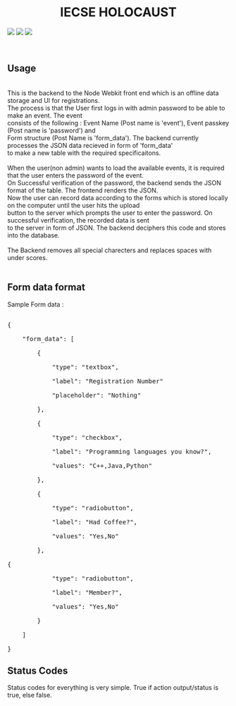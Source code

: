 <h1><center>IECSE HOLOCAUST</center></h1>
<a href="https://codeclimate.com/github/adwalvekar/holocaust2"><img src="https://codeclimate.com/github/adwalvekar/holocaust2/badges/gpa.svg" /></a>
<a href="https://codeclimate.com/github/adwalvekar/holocaust2"><img src="https://codeclimate.com/github/adwalvekar/holocaust2/badges/issue_count.svg" /></a>
<img src="https://travis-ci.org/adwalvekar/holocaust2.svg?branch=master" />

<br><h2>Usage</h2>
<br>This is the backend to the Node Webkit front end which is an offline data storage and UI for registrations. 
<br>The process is that the User first logs in with admin password to be able to make an event. The event
<br>consists of the following : Event Name (Post name is 'event'), Event passkey (Post name is 'password') and 
<br> Form structure (Post Name is 'form_data'). The backend currently processes the JSON data recieved in form of 'form_data'
<br> to make a new table with the required specificaitons. 
<Br> <Br>
When the user(non admin) wants to load the available events, it is required that the user enters the password of the event.
<br>On Successful verification of the password, the backend sends the JSON format of the table. The frontend renders the JSON.
<br>Now the user can record data according to the forms which is stored locally on the computer until the user hits the upload
<br> button to the server which prompts the user to enter the password. On successful verification, the recorded data is sent
<br>to the server in form of JSON. The backend deciphers this code and stores into the database.
<br>
<br>The Backend removes all special charecters and replaces spaces with under scores.
<br>
<br>
<h2>Form data format</h2>
Sample Form data :<br>
<pre>
<br>{
<br>	"form_data": [
<br>        {
<br>            "type": "textbox",
<br>            "label": "Registration Number"
<br>            "placeholder": "Nothing"
<br>        },
<br>        {
<br>            "type": "checkbox",
<br>            "label": "Programming languages you know?",
<br>            "values": "C++,Java,Python"
<br>        },
<br>        {
<br>            "type": "radiobutton",
<br>            "label": "Had Coffee?",
<br>            "values": "Yes,No"
<br>        },
<br>{
<br>            "type": "radiobutton",
<br>            "label": "Member?",
<br>            "values": "Yes,No"
<br>        }
<br>    ]
<br>}
</pre>

<h2>Status Codes</h2>
Status codes for everything is very simple. True if action output/status is true, else false. 
